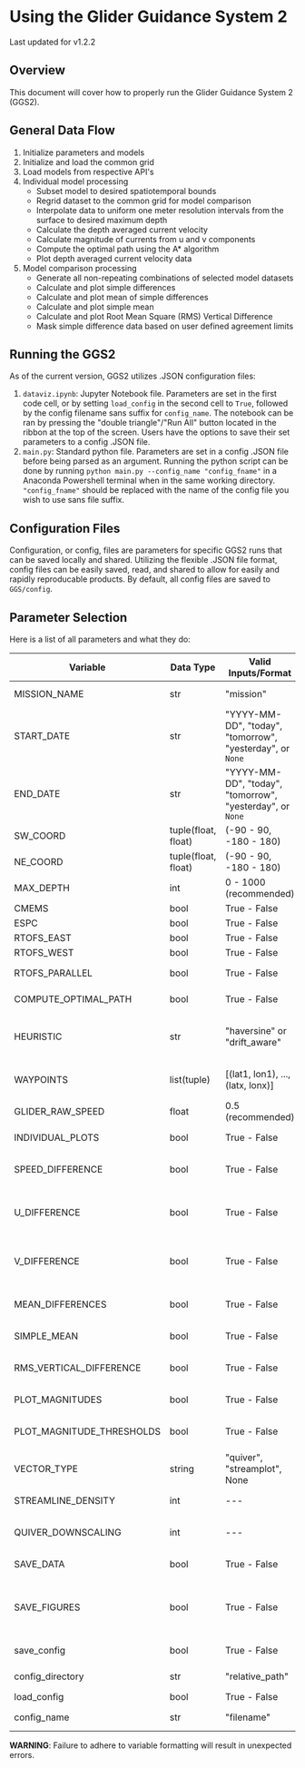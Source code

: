 # Using the Glider Guidance System 2

Last updated for v1.2.2

## Overview

This document will cover how to properly run the Glider Guidance System 2 (GGS2).

## General Data Flow

1. Initialize parameters and models
2. Initialize and load the common grid
3. Load models from respective API's
4. Individual model processing
    - Subset model to desired spatiotemporal bounds
    - Regrid dataset to the common grid for model comparison
    - Interpolate data to uniform one meter resolution intervals from the surface to desired maximum depth
    - Calculate the depth averaged current velocity
    - Calculate magnitude of currents from u and v components
    - Compute the optimal path using the A* algorithm
    - Plot depth averaged current velocity data
5. Model comparison processing
    - Generate all non-repeating combinations of selected model datasets
    - Calculate and plot simple differences
    - Calculate and plot mean of simple differences
    - Calculate and plot simple mean
    - Calculate and plot Root Mean Square (RMS) Vertical Difference
    - Mask simple difference data based on user defined agreement limits

## Running the GGS2

As of the current version, GGS2 utilizes .JSON configuration files:

1. `dataviz.ipynb`: Jupyter Notebook file. Parameters are set in the first code cell, or by setting `load_config` in the second cell to `True`, followed by the config filename sans suffix for `config_name`. The notebook can be ran by pressing the "double triangle"/"Run All" button located in the ribbon at the top of the screen. Users have the options to save their set parameters to a config .JSON file.
2. `main.py`: Standard python file. Parameters are set in a config .JSON file before being parsed as an argument. Running the python script can be done by running `python main.py --config_name "config_fname"` in a Anaconda Powershell terminal when in the same working directory. `"config_fname"` should be replaced with the name of the config file you wish to use sans file suffix.

## Configuration Files

Configuration, or config, files are parameters for specific GGS2 runs that can be saved locally and shared. Utilizing the flexible .JSON file format, config files can be easily saved, read, and shared to allow for easily and rapidly reproducable products. By default, all config files are saved to `GGS/config`.

## Parameter Selection

Here is a list of all parameters and what they do:

| Variable | Data Type | Valid Inputs/Format | Notes |
|---|---|---|---|
| MISSION_NAME | str | "mission" | Name of the mission configuration. |
| START_DATE | str | "YYYY-MM-DD", "today", "tomorrow", "yesterday", or `None` | Sample start date |
| END_DATE | str | "YYYY-MM-DD", "today", "tomorrow", "yesterday", or `None` | Sample end date |
| SW_COORD | tuple(float, float) | (-90 - 90, -180 - 180) | Southwest boundary coordinate |
| NE_COORD | tuple(float, float) | (-90 - 90, -180 - 180) | Northeast boundary coordinate |
| MAX_DEPTH | int | 0 - 1000 (recommended) | Maximum working depth (m) of glider model |
| CMEMS | bool | True - False | European Model |
| ESPC | bool | True - False | Navy Model |
| RTOFS_EAST | bool | True - False | NOAA model for US east coast |
| RTOFS_WEST | bool | True - False | NOAA model for US west coast |
| RTOFS_PARALLEL | bool | True - False | Experimental NOAA model for east coast |
| COMPUTE_OPTIMAL_PATH | bool | True - False | Compute the optimal path using an A* algorithm |
| HEURISTIC | str | "haversine" or "drift_aware" | Choice of A* heuristic. Haversine prioritizes distance, while drift aware takes into account ocean currents |
| WAYPOINTS | list(tuple) | [(lat1, lon1), ..., (latx, lonx)] | List of coordinates to pass into the A* algorithm. Minimum of 2 points are required |
| GLIDER_RAW_SPEED | float | 0.5 (recommended) | Raw speed of glider model |
| INDIVIDUAL_PLOTS | bool | True - False | Make plots of individual model products |
| SPEED_DIFFERENCE | bool | True - False | Make plots of the differences depth averaged speeds of each non-repeating pair of models |
| U_DIFFERENCE | bool | True - False | Make plots of the difference of the eastward depth averaged velocity component of each non-repeating pair of models |
| V_DIFFERENCE | bool | True - False | Make plots of the difference of the northward depth averaged velocity component of each non-repeating pair of models |
| MEAN_DIFFERENCES | bool | True - False | Plot the mean of the differences of each non-repeating pair of models |
| SIMPLE_MEAN | bool | True - False | Plot the simple mean of all selected model combinations |
| RMS_VERTICAL_DIFFERENCE | bool | True - False | Plot the root mean square vertical difference between all selected model combinations |
| PLOT_MAGNITUDES | bool | True - False | Make a plot of depth averaged current magnitude contours |
| PLOT_MAGNITUDE_THRESHOLDS | bool | True - False | Make a plot of depth averaged current magnitude threshold contours |
| VECTOR_TYPE | string | "quiver", "streamplot", None | Determines the vector type of the plot to show current direction |
| STREAMLINE_DENSITY | int | --- | Density of streamlines. Higher number = denser streamlines |
| QUIVER_DOWNSCALING | int | --- | Downsampling scalar for quiver plots. Higher number = Less quivers |
| SAVE_DATA | bool | True - False | Save data locally as a NetCDF in GGS/products/YYYY_MM_DD/data |
| SAVE_FIGURES | bool | True - False | Save figures locally in the GGS/products/YYYY_MM_DD directory. Comparison plots are saved in the /comparisons subdirectory |
| save_config | bool | True - False | Save current options as a JSON file |
| config_directory | str | "relative_path" | Directory that the config file will save to |
| load_config | bool | True - False | Load locally stored config file |
| config_name | str | "filename" | File name of the locally stored config file |

__WARNING__: Failure to adhere to variable formatting will result in unexpected errors.

